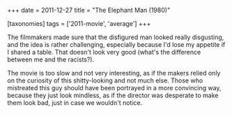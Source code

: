 +++
date = 2011-12-27
title = "The Elephant Man (1980)"

[taxonomies]
tags = ['2011-movie', 'average']
+++

The filmmakers made sure that the disfigured man looked really
disgusting, and the idea is rather challenging, especially because I\'d
lose my appetite if I shared a table. That doesn\'t look very good
(what\'s the difference between me and the racists?).

The movie is too slow and not very interesting, as if the makers relied
only on the curiosity of this shitty-looking and not much else. Those
who mistreated this guy should have been portrayed in a more convincing
way, because they just look mindless, as if the director was desperate
to make them look bad, just in case we wouldn\'t notice.
